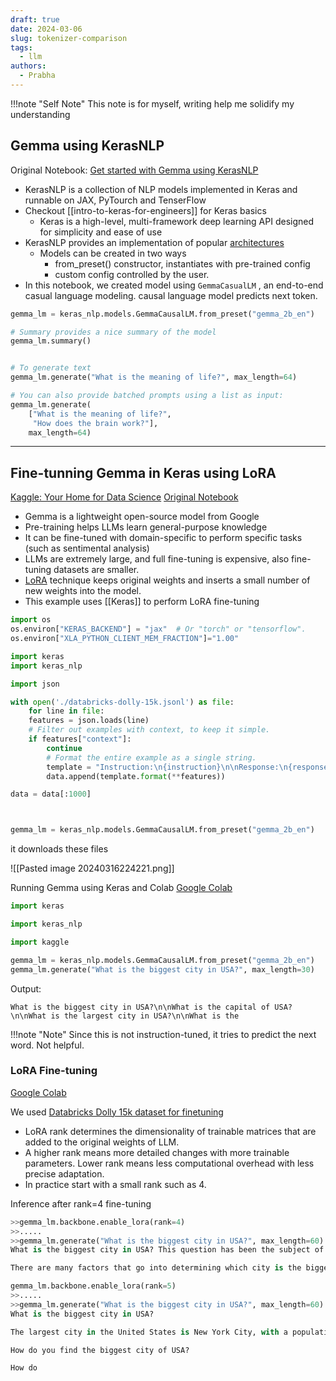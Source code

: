 ```yaml
---
draft: true
date: 2024-03-06
slug: tokenizer-comparison
tags:
  - llm
authors:
  - Prabha
---
```

!!!note "Self Note"
	This note is for myself, writing help me solidify my understanding


## Gemma using KerasNLP

Original Notebook: [Get started with Gemma using KerasNLP](https://www.kaggle.com/code/nilaychauhan/get-started-with-gemma-using-kerasnlp)

- KerasNLP is a collection of NLP models implemented in Keras and runnable on JAX, PyTourch and TenserFlow
- Checkout [[intro-to-keras-for-engineers]] for Keras basics
	- Keras is a high-level, multi-framework deep learning API designed for simplicity and ease of use
- KerasNLP provides an implementation of popular [architectures](https://keras.io/api/keras_nlp/models/)
	- Models can be created in two ways
		- from_preset() constructor, instantiates with pre-trained config
		- custom config controlled by the user.
- In this notebook, we created model using `GemmaCasualLM` , an end-to-end casual language modeling. causal language model predicts next token.

```python
gemma_lm = keras_nlp.models.GemmaCausalLM.from_preset("gemma_2b_en")
```

```python
# Summary provides a nice summary of the model
gemma_lm.summary()


# To generate text
gemma_lm.generate("What is the meaning of life?", max_length=64)

# You can also provide batched prompts using a list as input:
gemma_lm.generate(
    ["What is the meaning of life?",
     "How does the brain work?"],
    max_length=64)
```



-----

## Fine-tunning Gemma in Keras using LoRA

[Kaggle: Your Home for Data Science](https://www.kaggle.com/code/prabhakaran/fine-tune-gemma-models-in-keras-using-lora/edit) 
[Original Notebook](https://www.kaggle.com/code/nilaychauhan/fine-tune-gemma-models-in-keras-using-lora)

- Gemma is a lightweight open-source model from Google
- Pre-training helps LLMs learn general-purpose knowledge
- It can be fine-tuned with domain-specific to perform specific tasks (such as sentimental analysis)
- LLMs are extremely large, and full fine-tuning is expensive, also fine-tuning datasets are smaller.
- [LoRA](https://arxiv.org/abs/2106.09685) technique keeps original weights and inserts a small number of new weights into the model.
- This example uses [[Keras]] to perform LoRA fine-tuning


```python
import os
os.environ["KERAS_BACKEND"] = "jax"  # Or "torch" or "tensorflow".
os.environ["XLA_PYTHON_CLIENT_MEM_FRACTION"]="1.00"

import keras
import keras_nlp

import json

with open('./databricks-dolly-15k.jsonl') as file:
	for line in file:
	features = json.loads(line)
	# Filter out examples with context, to keep it simple.
	if features["context"]:
		continue
		# Format the entire example as a single string.
		template = "Instruction:\n{instruction}\n\nResponse:\n{response}"
		data.append(template.format(**features))

data = data[:1000]



gemma_lm = keras_nlp.models.GemmaCausalLM.from_preset("gemma_2b_en")
```

it downloads these files

![[Pasted image 20240316224221.png]]


Running Gemma using Keras and Colab
[Google Colab](https://colab.research.google.com/drive/1msMLKjOv5ZyXoloHqUuESNztrdQ1cE7u#scrollTo=g_eZd0vII2yM)

```python
import keras

import keras_nlp

import kaggle

gemma_lm = keras_nlp.models.GemmaCausalLM.from_preset("gemma_2b_en")
gemma_lm.generate("What is the biggest city in USA?", max_length=30)
```


Output:
```text
What is the biggest city in USA?\n\nWhat is the capital of USA?\n\nWhat is the largest city in USA?\n\nWhat is the
```


!!!note "Note"
	Since this is not instruction-tuned, it tries to predict the next word. Not helpful.


### LoRA Fine-tuning

[Google Colab](https://colab.research.google.com/drive/1msMLKjOv5ZyXoloHqUuESNztrdQ1cE7u#scrollTo=g_eZd0vII2yM)

We used [Databricks Dolly 15k dataset for finetuning](https://www.kaggle.com/datasets/databricks/databricks-dolly-15k)

- LoRA rank determines the dimensionality of trainable matrices that are added to the original weights of LLM.
- A higher rank means more detailed changes with more trainable parameters. Lower rank means less computational overhead with less precise adaptation.
- In practice start with a small rank such as 4.


Inference after rank=4 fine-tuning

```python
>>gemma_lm.backbone.enable_lora(rank=4)
>>.....
>>gemma_lm.generate("What is the biggest city in USA?", max_length=60)
What is the biggest city in USA? This question has been the subject of much debate. Some people say that New York City is the biggest city in US while others say that Los Angeles is the biggest city in the US.

There are many factors that go into determining which city is the biggest
```


```python
gemma_lm.backbone.enable_lora(rank=5)
>>.....
>>gemma_lm.generate("What is the biggest city in USA?", max_length=60)
What is the biggest city in USA?

The largest city in the United States is New York City, with a population of 8,509,700 as per the 2020 census.

How do you find the biggest city of USA?

How do
```